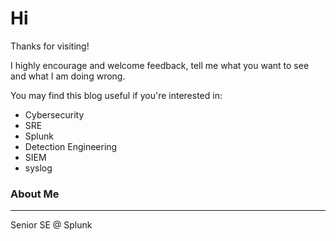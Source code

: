# Hi

Thanks for visiting!

I highly encourage and welcome feedback, tell me what you want to see and what I am doing wrong.

You may find this blog useful if you're interested in: 
- Cybersecurity
- SRE
- Splunk
- Detection Engineering
- SIEM
- syslog

### About Me
---
Senior SE @ Splunk
